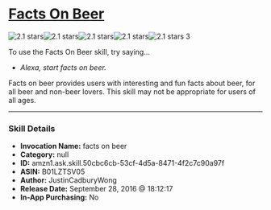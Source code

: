 # [Facts On Beer](http://alexa.amazon.com/#skills/amzn1.ask.skill.50cbc6cb-53cf-4d5a-8471-4f2c7c90a97f)
![2.1 stars](../../images/ic_star_black_18dp_1x.png)![2.1 stars](../../images/ic_star_black_18dp_1x.png)![2.1 stars](../../images/ic_star_half_black_18dp_1x.png)![2.1 stars](../../images/ic_star_border_black_18dp_1x.png)![2.1 stars](../../images/ic_star_border_black_18dp_1x.png) 3

To use the Facts On Beer skill, try saying...

* *Alexa, start facts on beer.*

Facts on beer provides users with interesting and fun facts about beer, for all beer and non-beer lovers.  This skill may not be appropriate for users of all ages.

***

### Skill Details

* **Invocation Name:** facts on beer
* **Category:** null
* **ID:** amzn1.ask.skill.50cbc6cb-53cf-4d5a-8471-4f2c7c90a97f
* **ASIN:** B01LZTSV05
* **Author:** JustinCadburyWong
* **Release Date:** September 28, 2016 @ 18:12:17
* **In-App Purchasing:** No
